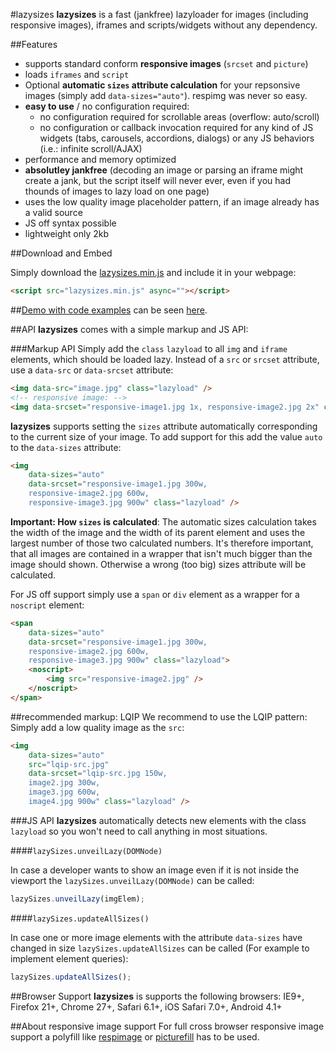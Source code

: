 #lazysizes
**lazysizes** is a fast (jankfree) lazyloader for images (including responsive images), iframes and scripts/widgets without any dependency.

##Features

* supports standard conform **responsive images** (``srcset`` and ``picture``)
* loads ``iframes`` and ``script``
* Optional **automatic ``sizes`` attribute calculation**  for your repsonsive images (simply add ``data-sizes="auto"``). respimg was never so easy.
* **easy to use** / no configuration required:
	* no configuration required for scrollable areas (overflow: auto/scroll)
	* no configuration or callback invocation required for any kind of JS widgets (tabs, carousels, accordions, dialogs) or any JS behaviors (i.e.: infinite scroll/AJAX)
* performance and memory optimized
* **absolutley jankfree** (decoding an image or parsing an iframe might create a jank, but the script itself will never ever, even if you had thounds of images to lazy load on one page)
* uses the low quality image placeholder pattern, if an image already has a valid source
* JS off syntax possible
* lightweight only 2kb

##Download and Embed

Simply download the [lazysizes.min.js](lazysizes.min.js) and include it in your webpage:

```html
<script src="lazysizes.min.js" async=""></script>
```

##[Demo with code examples](http://afarkas.github.io/lazysizes/#examples)
can be seen [here](http://afarkas.github.io/lazysizes/#examples).

##API
**lazysizes** comes with a simple markup and JS API:

###Markup API
Simply add the ``class`` ``lazyload`` to all ``img`` and ``iframe`` elements, which should be loaded lazy. Instead of a ``src`` or ``srcset`` attribute, use a ``data-src`` or ``data-srcset`` attribute:

```html
<img data-src="image.jpg" class="lazyload" />
<!-- responsive image: -->
<img data-srcset="responsive-image1.jpg 1x, responsive-image2.jpg 2x" class="lazyload" />
```

**lazysizes** supports setting the ``sizes`` attribute automatically corresponding to the current size of your image. To add support for this add the value ``auto`` to the ``data-sizes`` attribute:

```html
<img
	data-sizes="auto"
	data-srcset="responsive-image1.jpg 300w,
    responsive-image2.jpg 600w,
    responsive-image3.jpg 900w" class="lazyload" />
```

**Important: How ``sizes`` is calculated**: The automatic sizes calculation takes the width of the image and the width of its parent element and uses the largest number of those two calculated numbers. It's therefore important, that all images are contained in a wrapper that isn't much bigger than the image should shown. Otherwise a wrong (too big) sizes attribute will be calculated.

For JS off support simply use a ``span`` or ``div`` element as a wrapper for a ``noscript`` element:

```html
<span
	data-sizes="auto"
	data-srcset="responsive-image1.jpg 300w,
    responsive-image2.jpg 600w,
    responsive-image3.jpg 900w" class="lazyload">
    <noscript>
    	<img src="responsive-image2.jpg" />
    </noscript>
</span>
```

##recommended markup: LQIP
We recommend to use the LQIP pattern: Simply add a low quality image as the ``src``:

```html
<img
	data-sizes="auto"
    src="lqip-src.jpg"
	data-srcset="lqip-src.jpg 150w,
    image2.jpg 300w,
    image3.jpg 600w,
    image4.jpg 900w" class="lazyload" />
```

###JS API
**lazysizes** automatically detects new elements with the class ``lazyload`` so you won't need to call anything in most situations.


####``lazySizes.unveilLazy(DOMNode)``

In case a developer wants to show an image even if it is not inside the viewport the ``lazySizes.unveilLazy(DOMNode)`` can be called:

```js
lazySizes.unveilLazy(imgElem);
```

####``lazySizes.updateAllSizes()``

In case one or more image elements with the attribute ``data-sizes`` have changed in size ``lazySizes.updateAllSizes`` can be called (For example to implement element queries):

```js
lazySizes.updateAllSizes();
```

##Browser Support
**lazysizes** is supports the following browsers: IE9+, Firefox 21+, Chrome 27+, Safari 6.1+, iOS Safari 7.0+, Android 4.1+

##About responsive image support
For full cross browser responsive image support a polyfill like [respimage](https://github.com/aFarkas/respimage) or [picturefill](https://github.com/scottjehl/picturefill) has to be used.